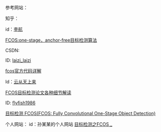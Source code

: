 参考网站：

知乎：

id：[李航](https://www.zhihu.com/people/li-hang-25-21)

[FCOS:one-stage，anchor-free目标检测算法](https://zhuanlan.zhihu.com/p/85622553)

CSDN:

ID: [laizi_laizi](https://blog.csdn.net/laizi_laizi)

[fcos官方代码详解](https://blog.csdn.net/laizi_laizi/article/details/105519290)

Id：[云从天上来](https://blog.csdn.net/xiao_ling_yun)

[FCOS目标检测论文各种细节解读](https://blog.csdn.net/xiao_ling_yun/article/details/110198650)



ID: [flyfish1986](https://flyfish.blog.csdn.net/)

[目标检测 FCOS(FCOS: Fully Convolutional One-Stage Object Detection)](https://blog.csdn.net/flyfish1986/article/details/109809571)

个人网站：
id：孙某某的个人网站
[目标检测之FCOS _](http://www.sxlwork.top/2020/05/26/2020-5-26-%E7%9B%AE%E6%A0%87%E6%A3%80%E6%B5%8B%E4%B9%8BFCOS/)

